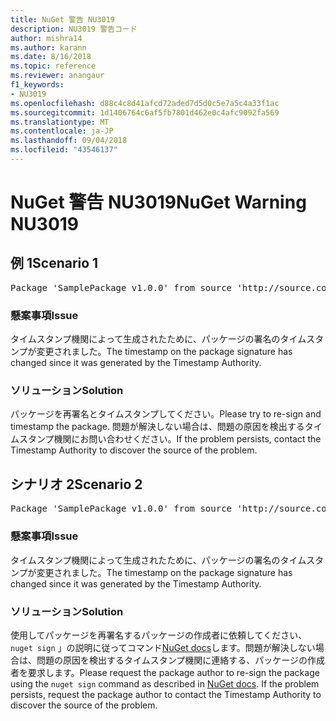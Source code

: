 ```yaml
---
title: NuGet 警告 NU3019
description: NU3019 警告コード
author: mishra14
ms.author: karann
ms.date: 8/16/2018
ms.topic: reference
ms.reviewer: anangaur
f1_keywords:
- NU3019
ms.openlocfilehash: d88c4c8d41afcd72aded7d5d0c5e7a5c4a33f1ac
ms.sourcegitcommit: 1d1406764c6af5fb7801d462e0c4afc9092fa569
ms.translationtype: MT
ms.contentlocale: ja-JP
ms.lasthandoff: 09/04/2018
ms.locfileid: "43546137"
---
```

# <a name="nuget-warning-nu3019"></a><span data-ttu-id="4dc4b-103">NuGet 警告 NU3019</span><span class="sxs-lookup"><span data-stu-id="4dc4b-103">NuGet Warning NU3019</span></span>

## <a name="scenario-1"></a><span data-ttu-id="4dc4b-104">例 1</span><span class="sxs-lookup"><span data-stu-id="4dc4b-104">Scenario 1</span></span>

<pre>Package 'SamplePackage v1.0.0' from source 'http://source.com/index.json': The timestamp integrity check failed.</pre>

### <a name="issue"></a><span data-ttu-id="4dc4b-105">懸案事項</span><span class="sxs-lookup"><span data-stu-id="4dc4b-105">Issue</span></span>

<span data-ttu-id="4dc4b-106">タイムスタンプ機関によって生成されたために、パッケージの署名のタイムスタンプが変更されました。</span><span class="sxs-lookup"><span data-stu-id="4dc4b-106">The timestamp on the package signature has changed since it was generated by the Timestamp Authority.</span></span>


### <a name="solution"></a><span data-ttu-id="4dc4b-107">ソリューション</span><span class="sxs-lookup"><span data-stu-id="4dc4b-107">Solution</span></span>

<span data-ttu-id="4dc4b-108">パッケージを再署名とタイムスタンプしてください。</span><span class="sxs-lookup"><span data-stu-id="4dc4b-108">Please try to re-sign and timestamp the package.</span></span> <span data-ttu-id="4dc4b-109">問題が解決しない場合は、問題の原因を検出するタイムスタンプ機関にお問い合わせください。</span><span class="sxs-lookup"><span data-stu-id="4dc4b-109">If the problem persists, contact the Timestamp Authority to discover the source of the problem.</span></span>



## <a name="scenario-2"></a><span data-ttu-id="4dc4b-110">シナリオ 2</span><span class="sxs-lookup"><span data-stu-id="4dc4b-110">Scenario 2</span></span>

<pre>Package 'SamplePackage v1.0.0' from source 'http://source.com/index.json': The primary signature's timestamp integrity check failed.</pre>

### <a name="issue"></a><span data-ttu-id="4dc4b-111">懸案事項</span><span class="sxs-lookup"><span data-stu-id="4dc4b-111">Issue</span></span>

<span data-ttu-id="4dc4b-112">タイムスタンプ機関によって生成されたために、パッケージの署名のタイムスタンプが変更されました。</span><span class="sxs-lookup"><span data-stu-id="4dc4b-112">The timestamp on the package signature has changed since it was generated by the Timestamp Authority.</span></span>


### <a name="solution"></a><span data-ttu-id="4dc4b-113">ソリューション</span><span class="sxs-lookup"><span data-stu-id="4dc4b-113">Solution</span></span>

<span data-ttu-id="4dc4b-114">使用してパッケージを再署名するパッケージの作成者に依頼してください、 `nuget sign` 」の説明に従ってコマンド[NuGet docs](https://docs.microsoft.com/en-us/nuget/create-packages/sign-a-package)します。問題が解決しない場合は、問題の原因を検出するタイムスタンプ機関に連絡する、パッケージの作成者を要求します。</span><span class="sxs-lookup"><span data-stu-id="4dc4b-114">Please request the package author to re-sign the package using the `nuget sign` command as described in [NuGet docs](https://docs.microsoft.com/en-us/nuget/create-packages/sign-a-package). If the problem persists, request the package author to contact the Timestamp Authority to discover the source of the problem.</span></span>


